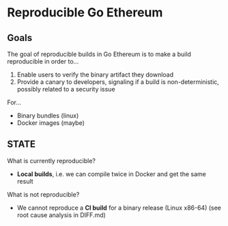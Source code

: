 # Reproducible Go Ethereum

## Goals

The goal of reproducible builds in Go Ethereum is to make a build reproducible in order to...

1. Enable users to verify the binary artifact they download
2. Provide a canary to developers, signaling if a build is non-deterministic, possibly
   related to a security issue

For...

- Binary bundles (linux)
- Docker images (maybe)

## STATE

What is currently reproducible?

- **Local builds**, i.e. we can compile twice in Docker and get the same result

What is not reproducible?

- We cannot reproduce a **CI build** for a binary release (Linux x86-64) (see root cause analysis in DIFF.md)
